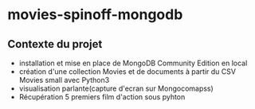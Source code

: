 # movies-spinoff-mongodb
## Contexte du projet

- installation et mise en place de MongoDB Community Edition en local
- création d'une collection Movies et de documents à partir du CSV Movies small avec Python3
- visualisation parlante(capture d'ecran sur Mongocomapss)
- Récupération 5 premiers film d'action sous pyhton